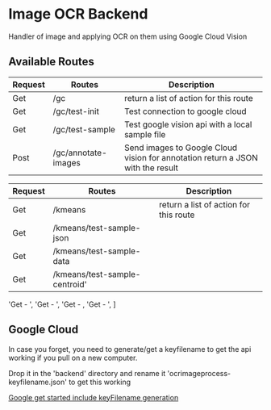 # Image OCR Backend

Handler of image and applying OCR on them using Google Cloud Vision

## Available Routes

| Request | Routes               | Description |
| ------- | -------------------- | ----------- |
|   Get   | /gc                  | return a list of action for this route       |
|   Get   | /gc/test-init        | Test connection to google cloud       |
|   Get   | /gc/test-sample      | Test google vision api with a local sample file |
|   Post  | /gc/annotate-images  | Send images to Google Cloud vision for annotation return a JSON with the result |

| Request | Routes               | Description |
| ------- | -------------------- | ----------- |
|   Get   | /kmeans                             | return a list of action for this route       |
|   Get   | /kmeans/test-sample-json            |        |
|   Get   | /kmeans/test-sample-data            |  |
|   Get   | /kmeans/test-sample-centroid'       | |

 'Get -  ',
      'Get -  ',
      'Get -  ,
      'Get -  ',
    ]

## Google Cloud

In case you forget, you need to generate/get a keyfilename to get the api working if you pull on a new computer.

Drop it in the 'backend' directory and rename it 'ocrimageprocess-keyfilename.json' to get this working

[Google get started include keyFilename generation](https://cloud.google.com/vision/docs/detect-labels-image-client-libraries)
